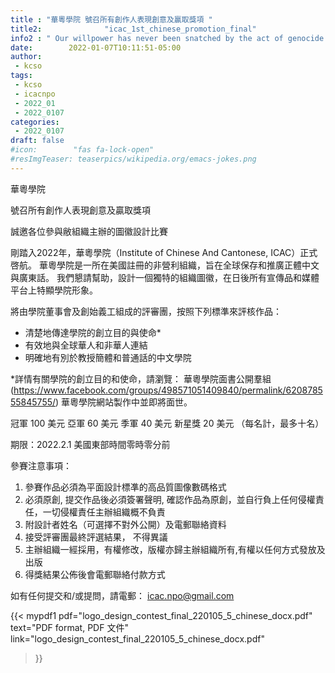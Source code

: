 ```yaml
---
title : "華粵學院 號召所有創作人表現創意及贏取獎項 "
title2:              "icac_1st_chinese_promotion_final"
info2 : " Our willpower has never been snatched by the act of genocide."
date:        2022-01-07T10:11:51-05:00
author:
 - kcso
tags:
 - kcso
 - icacnpo
 - 2022_01
 - 2022_0107
categories:
 - 2022_0107
draft: false
#icon:        "fas fa-lock-open"
#resImgTeaser: teaserpics/wikipedia.org/emacs-jokes.png
---
```

華粵學院
 
號召所有創作人表現創意及贏取獎項
 
誠邀各位參與敝組織主辦的圖徽設計比賽
 
剛踏入2022年，華粵學院（Institute of Chinese And Cantonese, ICAC）正式啓航。
華粵學院是一所在美國註冊的非營利組織，旨在全球保存和推廣正體中文與廣東話。
我們懇請幫助，設計一個獨特的組織圖徽，在日後所有宣傳品和媒體平台上特顯學院形象。


將由學院董事會及創始義工組成的評審團，按照下列標準來評核作品：
 
* 清楚地傳達學院的創立目的與使命*
* 有效地與全球華人和非華人連結
* 明確地有別於教授簡體和普通話的中文學院


*詳情有關學院的創立目的和使命，請瀏覽： 華粵學院面書公開羣組
(https://www.facebook.com/groups/498571051409840/permalink/620878555845755/)
華粵學院網站製作中並即將面世。


冠軍        100 美元
亞軍        60 美元
季軍        40 美元
新星獎        20 美元 （每名計，最多十名）
 
期限：2022.2.1 美國東部時間零時零分前
 
參賽注意事項：
1. 參賽作品必須為平面設計標凖的高品質圖像數碼格式
2. 必須原創, 提交作品後必須簽署聲明, 確認作品為原創，並自行負上任何侵權責任，一切侵權責任主辦組織概不負責
3. 附設計者姓名（可選擇不對外公開）及電郵聯絡資料
4. 接受評審團最終評選結果， 不得異議
5. 主辦組織一經採用，有權修改，版權亦歸主辦組織所有,有權以任何方式發放及出版
6. 得獎結果公佈後會電郵聯絡付款方式


 
如有任何提交和/或提問，請電郵： icac.npo@gmail.com


{{< mypdf1 pdf="logo_design_contest_final_220105_5_chinese_docx.pdf"
text="PDF format, PDF 文件"
link="logo_design_contest_final_220105_5_chinese_docx.pdf"
>}}

